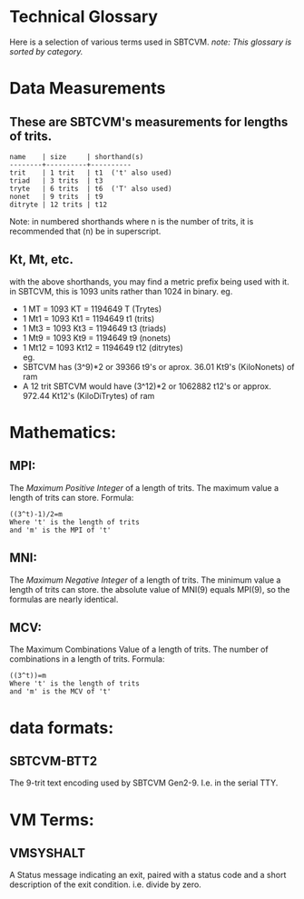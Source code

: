 # Technical Glossary
Here is a selection of various terms used in SBTCVM.
_note: This glossary is sorted by category._

# Data Measurements
## These are SBTCVM's measurements for lengths of trits.
	name    | size     | shorthand(s)
	--------+----------+----------
	trit    | 1 trit   | t1  ('t' also used)
	triad   | 3 trits  | t3
	tryte   | 6 trits  | t6  ('T' also used)
	nonet   | 9 trits  | t9
	ditryte | 12 trits | t12

Note: in numbered shorthands where n is the number of trits,
it is recommended that (n) be in superscript.

## Kt, Mt, etc.
with the above shorthands, you may find a metric prefix being used with it.
in SBTCVM, this is 1093 units rather than 1024 in binary. eg.
- 1 MT = 1093 KT = 1194649 T (Trytes)
- 1 Mt1 = 1093 Kt1 = 1194649 t1 (trits)
- 1 Mt3 = 1093 Kt3 = 1194649 t3 (triads)
- 1 Mt9 = 1093 Kt9 = 1194649 t9 (nonets)
- 1 Mt12 = 1093 Kt12 = 1194649 t12 (ditrytes)    
eg.    
- SBTCVM has (3^9)*2 or 39366 t9's or aprox. 36.01 Kt9's (KiloNonets) of ram
- A 12 trit SBTCVM would have (3^12)*2 or 1062882 t12's or approx. 972.44 Kt12's (KiloDiTrytes) of ram

# Mathematics:

## MPI:
The _Maximum Positive Integer_ of a length of trits.
The maximum value a length of trits can store. Formula:

	((3^t)-1)/2=m         
	Where 't' is the length of trits         
	and 'm' is the MPI of 't'        

## MNI:
The _Maximum Negative Integer_ of a length of trits.
The minimum value a length of trits can store.
the absolute value of MNI(9) equals MPI(9),
so the formulas are nearly identical.

## MCV:
The Maximum Combinations Value of a length of trits.
The number of combinations in a length of trits. Formula:

	((3^t))=m       
	Where 't' is the length of trits      
	and 'm' is the MCV of 't'       


# data formats:
## SBTCVM-BTT2
The 9-trit text encoding used by SBTCVM Gen2-9. I.e. in the serial TTY.


# VM Terms:
## VMSYSHALT
A Status message indicating an exit, paired with a status code and a short
description of the exit condition. i.e. divide by zero.